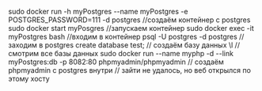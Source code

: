 sudo docker run -h myPostgres --name myPostgres -e POSTGRES_PASSWORD=111 -d postgres    //создаём контейнер с postgres
sudo docker start myPosgres     //запускаем контейнер
sudo docker exec -it  myPostgres bash   //входим в контейнер
psql -U postgres -d postgres    //заходим в postgres
create database test;    // создаём базу данных 
\l  //смотрим все базы данных
sudo docker run --name myphp -d --link myPostgres:db -p 8082:80 phpmyadmin/phpmyadmin   // создаём phpmyadmin с postgres внутри
    // зайти не удалось, но веб открылся по этому хосту




